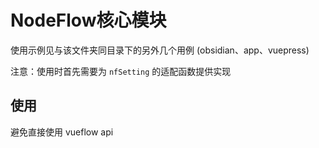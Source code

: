# NodeFlow核心模块

使用示例见与该文件夹同目录下的另外几个用例 (obsidian、app、vuepress)

注意：使用时首先需要为 `nfSetting` 的适配函数提供实现

## 使用

避免直接使用 vueflow api


